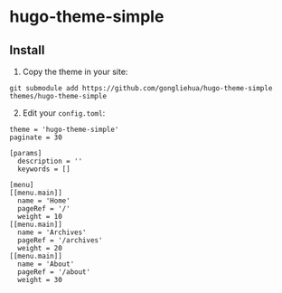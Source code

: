 # hugo-theme-simple

## Install

1. Copy the theme in your site:

```
git submodule add https://github.com/gongliehua/hugo-theme-simple themes/hugo-theme-simple
```

2. Edit your `config.toml`:

```
theme = 'hugo-theme-simple'
paginate = 30

[params]
  description = ''
  keywords = []

[menu]
[[menu.main]]
  name = 'Home'
  pageRef = '/'
  weight = 10
[[menu.main]]
  name = 'Archives'
  pageRef = '/archives'
  weight = 20
[[menu.main]]
  name = 'About'
  pageRef = '/about'
  weight = 30
```
